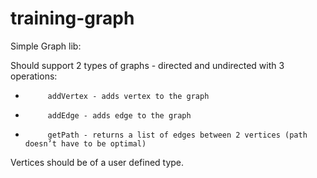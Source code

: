 # training-graph

Simple Graph lib:

Should support 2 types of graphs - directed and undirected with 3 operations:

-          addVertex - adds vertex to the graph

-          addEdge - adds edge to the graph

-          getPath - returns a list of edges between 2 vertices (path doesn’t have to be optimal)

Vertices should be of a user defined type.
